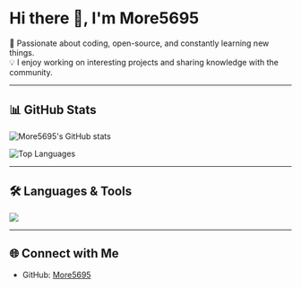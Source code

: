 # Hi there 👋, I'm More5695  

🚀 Passionate about coding, open-source, and constantly learning new things.  
💡 I enjoy working on interesting projects and sharing knowledge with the community.  

---

## 📊 GitHub Stats  

![More5695's GitHub stats](https://github-readme-stats.vercel.app/api?username=More5695&show_icons=true&theme=tokyonight)  

![Top Languages](https://github-readme-stats.vercel.app/api/top-langs/?username=More5695&layout=compact&theme=tokyonight)  

---

## 🛠️ Languages & Tools  
<p>
  <img src="https://skillicons.dev/icons?i=java,cs,js,ts,html,css,tailwind,nodejs,react,nextjs,git,github,vscode,linux&theme=dark" />
</p>

---

## 🌐 Connect with Me  
- GitHub: [More5695](https://github.com/More5695)  
<!--
**More5695/More5695** is a ✨ _special_ ✨ repository because its `README.md` (this file) appears on your GitHub profile.

Here are some ideas to get you started:

- 🔭 I’m currently working on ...
- 🌱 I’m currently learning ...
- 👯 I’m looking to collaborate on ...
- 🤔 I’m looking for help with ...
- 💬 Ask me about ...
- 📫 How to reach me: ...
- 😄 Pronouns: ...
- ⚡ Fun fact: ...
-->
